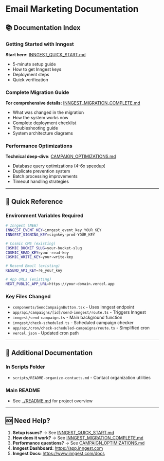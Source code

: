 # Email Marketing Documentation

## 📚 Documentation Index

### Getting Started with Inngest

**Start here:** [INNGEST_QUICK_START.md](./INNGEST_QUICK_START.md)
- 5-minute setup guide
- How to get Inngest keys
- Deployment steps
- Quick verification

### Complete Migration Guide

**For comprehensive details:** [INNGEST_MIGRATION_COMPLETE.md](./INNGEST_MIGRATION_COMPLETE.md)
- What was changed in the migration
- How the system works now
- Complete deployment checklist
- Troubleshooting guide
- System architecture diagrams

### Performance Optimizations

**Technical deep-dive:** [CAMPAIGN_OPTIMIZATIONS.md](./CAMPAIGN_OPTIMIZATIONS.md)
- Database query optimizations (4-6x speedup)
- Duplicate prevention system
- Batch processing improvements
- Timeout handling strategies

---

## 🚀 Quick Reference

### Environment Variables Required

```bash
# Inngest (NEW)
INNGEST_EVENT_KEY=inngest_event_key_YOUR_KEY
INNGEST_SIGNING_KEY=signkey-prod-YOUR_KEY

# Cosmic CMS (existing)
COSMIC_BUCKET_SLUG=your-bucket-slug
COSMIC_READ_KEY=your-read-key
COSMIC_WRITE_KEY=your-write-key

# Resend Email (existing)
RESEND_API_KEY=re_your_key

# App URLs (existing)
NEXT_PUBLIC_APP_URL=https://your-domain.vercel.app
```

### Key Files Changed

- `components/SendCampaignButton.tsx` - Uses Inngest endpoint
- `app/api/campaigns/[id]/send-inngest/route.ts` - Triggers Inngest
- `inngest/send-campaign.ts` - Main background function
- `inngest/check-scheduled.ts` - Scheduled campaign checker
- `app/api/cron/check-scheduled-campaigns/route.ts` - Simplified cron
- `vercel.json` - Updated cron path

---

## 📖 Additional Documentation

### In Scripts Folder

- `scripts/README-organize-contacts.md` - Contact organization utilities

### Main README

- See [../README.md](../README.md) for project overview

---

## 🆘 Need Help?

1. **Setup issues?** → See [INNGEST_QUICK_START.md](./INNGEST_QUICK_START.md)
2. **How does it work?** → See [INNGEST_MIGRATION_COMPLETE.md](./INNGEST_MIGRATION_COMPLETE.md)
3. **Performance questions?** → See [CAMPAIGN_OPTIMIZATIONS.md](./CAMPAIGN_OPTIMIZATIONS.md)
4. **Inngest Dashboard:** https://app.inngest.com
5. **Inngest Docs:** https://www.inngest.com/docs

